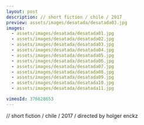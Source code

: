 ```yaml
---
layout: post
description: // short fiction / chile / 2017
preview: assets/images/desatada/desatada03.jpg
images:
  - assets/images/desatada/desatada01.jpg
  - assets/images/desatada/desatada02.jpg
  - assets/images/desatada/desatada03.jpg
  - assets/images/desatada/desatada04.jpg
  - assets/images/desatada/desatada05.jpg
  - assets/images/desatada/desatada06.jpg
  - assets/images/desatada/desatada07.jpg
  - assets/images/desatada/desatada08.jpg
  - assets/images/desatada/desatada09.jpg
  - assets/images/desatada/desatada10.jpg
  - assets/images/desatada/desatada11.jpg

vimeoId: 376628653
---
```


// short fiction / chile / 2017
/ directed by holger enckz
